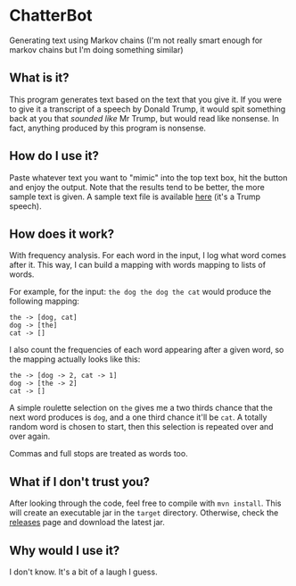 # ChatterBot
Generating text using Markov chains (I'm not really smart enough for markov chains but I'm doing something similar)

## What is it?
This program generates text based on the text that you give it. If you were to give it a transcript of a speech by Donald Trump, it would spit something back at you that *sounded like* Mr Trump, but would read like nonsense. In fact, anything produced by this program is nonsense.

## How do I use it?
Paste whatever text you want to "mimic" into the top text box, hit the button and enjoy the output. Note that the results tend to be better, the more sample text is given. A sample text file is available [here](src/michaelryan/ChatterBot/sampletext) (it's a Trump speech).

## How does it work?
With frequency analysis. For each word in the input, I log what word comes after it. This way, I can build a mapping with words mapping to lists of words.

For example, for the input: `the dog the dog the cat` would produce the following mapping:
```
the -> [dog, cat]
dog -> [the]
cat -> []
```

I also count the frequencies of each word appearing after a given word, so the mapping actually looks like this:

```
the -> [dog -> 2, cat -> 1]
dog -> [the -> 2]
cat -> []
```
A simple roulette selection on `the` gives me a two thirds chance that the next word produces is `dog`, and a one third chance it'll be `cat`. A totally random word is chosen to start, then this selection is repeated over and over again.

Commas and full stops are treated as words too.

## What if I don't trust you?
After looking through the code, feel free to compile with `mvn install`. This will create an executable jar in the `target` directory. Otherwise, check the [releases](https://github.com/michael-ryan/ChatterBot/releases) page and download the latest jar.

## Why would I use it?
I don't know. It's a bit of a laugh I guess.
